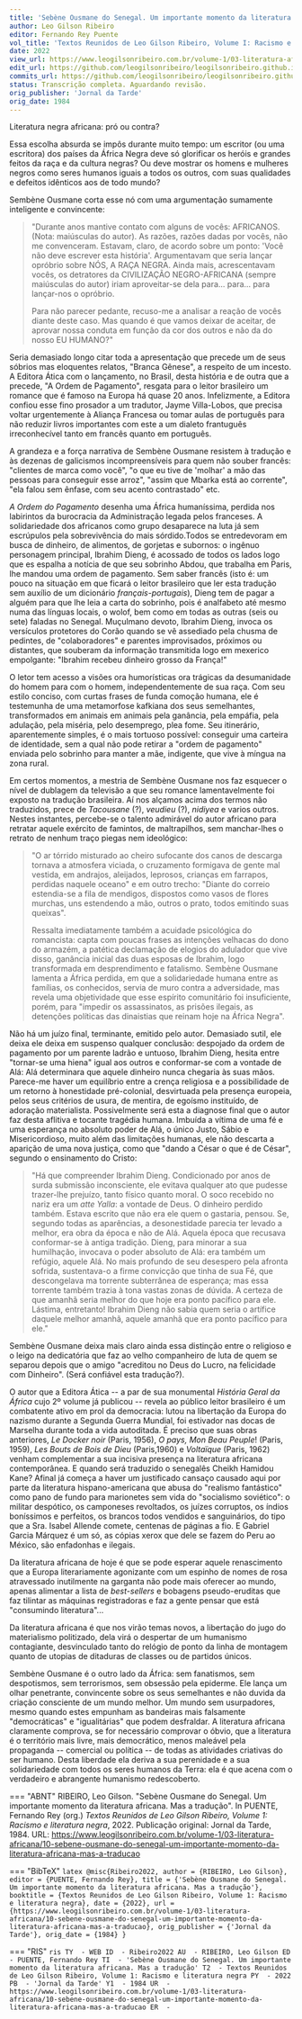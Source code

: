```yaml
---
title: 'Sebène Ousmane do Senegal. Um importante momento da literatura africana. Mas a tradução'
author: Leo Gilson Ribeiro
editor: Fernando Rey Puente
vol_title: 'Textos Reunidos de Leo Gilson Ribeiro, Volume I: Racismo e literatura negra'
date: 2022
view_url: https://www.leogilsonribeiro.com.br/volume-1/03-literatura-africana/10-sebene-ousmane-do-senegal-um-importante-momento-da-literatura-africana-mas-a-traducao
edit_url: https://github.com/leogilsonribeiro/leogilsonribeiro.github.io/edit/main/docs/markdown/volume-1/03-literatura-africana/10-sebene-ousmane-do-senegal-um-importante-momento-da-literatura-africana-mas-a-traducao.md
commits_url: https://github.com/leogilsonribeiro/leogilsonribeiro.github.io/commits/main/docs/markdown/volume-1/03-literatura-africana/10-sebene-ousmane-do-senegal-um-importante-momento-da-literatura-africana-mas-a-traducao.md
status: Transcrição completa. Aguardando revisão.
orig_publisher: 'Jornal da Tarde'
orig_date: 1984
---
```


Literatura negra africana: pró ou contra?

Essa escolha absurda se impôs durante muito tempo: um escritor (ou uma escritora) dos países da África Negra deve só glorificar os heróis e grandes feitos da raça e da cultura negras? Ou deve mostrar os homens e mulheres negros como seres humanos iguais a todos os outros, com suas qualidades e defeitos idênticos aos de todo mundo?

Sembène Ousmane corta esse nó com uma argumentação sumamente inteligente e convincente:

> "Durante anos mantive contato com alguns de vocês: AFRICANOS. (Nota: maiúsculas do autor). As razões, razões dadas por vocês, não me convenceram. Estavam, claro, de acordo sobre um ponto: 'Você não deve escrever esta história'. Argumentavam que seria lançar opróbrio sobre NÓS, A RAÇA NEGRA. Ainda mais, acrescentavam vocês, os detratores da CIVILIZAÇÃO NEGRO-AFRICANA (sempre maiúsculas do autor) iriam aproveitar-se dela para\... para\... para lançar-nos o opróbrio.
>
> Para não parecer pedante, recuso-me a analisar a reação de vocês diante deste caso. Mas quando é que vamos deixar de aceitar, de aprovar nossa conduta em função da cor dos outros e não da do nosso EU HUMANO?"

Seria demasiado longo citar toda a apresentação que precede um de seus sóbrios mas eloquentes relatos, "Branca Gênese", a respeito de um incesto. A Editora Ática com o lançamento, no Brasil, desta história e de outra que a precede, "A Ordem de Pagamento", resgata para o leitor brasileiro um romance que é famoso na Europa há quase 20 anos. Infelizmente, a Editora confiou esse fino prosador a um tradutor, Jayme Villa-Lobos, que precisa voltar urgentemente à Aliança Francesa ou tomar aulas de português para não reduzir livros importantes com este a um dialeto frantuguês irreconhecível tanto em francês quanto em português.

A grandeza e a força narrativa de Sembène Ousmane resistem à tradução e às dezenas de galicismos incompreensíveis para quem não souber francês: "clientes de marca como você", "o que eu tive de 'molhar' a mão das pessoas para conseguir esse arroz", "assim que Mbarka está ao corrente", "ela falou sem ênfase, com seu acento contrastado" etc.

*A Ordem do Pagamento* desenha uma África humaníssima, perdida nos labirintos da burocracia da Administração legada pelos franceses. A solidariedade dos africanos como grupo desaparece na luta já sem escrúpulos pela sobrevivência do mais sórdido.Todos se entredevoram em busca de dinheiro, de alimentos, de gorjetas e subornos: o ingênuo personagem principal, Ibrahim Dieng, é acossado de todos os lados logo que es espalha a notícia de que seu sobrinho Abdou, que trabalha em Paris, lhe mandou uma ordem de pagamento. Sem saber francês (isto é: um pouco na situação em que ficará o leitor brasileiro que ler esta tradução sem auxílio de um dicionário *français-portugais*), Dieng tem de pagar a alguém para que lhe leia a carta do sobrinho, pois é analfabeto até mesmo numa das línguas locais, o wolof, bem como em todas as outras (seis ou sete) faladas no Senegal. Muçulmano devoto, Ibrahim Dieng, invoca os versículos protetores do Corão quando se vê assediado pela chusma de pedintes, de "colaboradores" e parentes improvisados, próximos ou distantes, que souberam da informação transmitida logo em mexerico empolgante: "Ibrahim recebeu dinheiro grosso da França!"

O letor tem acesso a visões ora humorísticas ora trágicas da desumanidade do homem para com o homem, independentemente de sua raça. Com seu estilo conciso, com curtas frases de funda comoção humana, ele é testemunha de uma metamorfose kafkiana dos seus semelhantes, transformados em animais em animais pela ganância, pela empáfia, pela adulação, pela miséria, pelo desemprego, plea fome. Seu itinerário, aparentemente simples, é o mais tortuoso possível: conseguir uma carteira de identidade, sem a qual não pode retirar a "ordem de pagamento" enviada pelo sobrinho para manter a mãe, indigente, que vive à míngua na zona rural.

Em certos momentos, a mestria de Sembène Ousmane nos faz esquecer o nível de dublagem da televisão a que seu romance lamentavelmente foi exposto na tradução brasileira. Aí nos alçamos acima dos termos não traduzidos, prece de *Tacousane* (?), *veudieu* (?), *nidiyea* e varios outros. Nestes instantes, percebe-se o talento admirável do autor africano para retratar aquele exército de famintos, de maltrapilhos, sem manchar-lhes o retrato de nenhum traço piegas nem ideológico:

> "O ar tórrido misturado ao cheiro sufocante dos canos de descarga tornava a atmosfera viciada, o cruzamento formigava de gente mal vestida, em andrajos, aleijados, leprosos, crianças em farrapos, perdidas naquele oceano" e em outro trecho: "Diante do correio estendia-se a fila de mendigos, dispostos como vasos de flores murchas, uns estendendo a mão, outros o prato, todos emitindo suas queixas".
>
> Ressalta imediatamente também a acuidade psicológica do romancista: capta com poucas frases as intenções velhacas do dono do armazém, a patética declamação de elogios do adulador que vive disso, ganância inicial das duas esposas de Ibrahim, logo transformada em desprendimento e fatalismo. Sembène Ousmane lamenta a África perdida, em que a solidariedade humana entre as famílias, os conhecidos, servia de muro contra a adversidade, mas revela uma objetividade que esse espírito comunitário foi insuficiente, porém, para "impedir os assassinatos, as prisões ilegais, as detenções políticas das dinaistias que reinam hoje na África Negra".

Não há um juízo final, terminante, emitido pelo autor. Demasiado sutil, ele deixa ele deixa em suspenso qualquer conclusão: despojado da ordem de pagamento por um parente ladrão e untuoso, Ibrahim Dieng, hesita entre "tornar-se uma hiena" igual aos outros e conformar-se com a vontade de Alá: Alá determinara que aquele dinheiro nunca chegaria às suas mãos. Parece-me haver um equilíbrio entre a crença religiosa e a possibilidade de um retorno à honestidade pré-colonial, desvirtuada pela presença europeia, pelos seus critérios de usura, de mentira, de egoísmo instituído, de adoração materialista. Possivelmente será esta a diagnose final que o autor faz desta aflitiva e tocante tragédia humana. Imbuída a vítima de uma fé e uma esperança no absoluto poder de Alá, o único Justo, Sábio e Misericordioso, muito além das limitações humanas, ele não descarta a aparição de uma nova justiça, como que "dando a César o que é de César", segundo o ensinamento do Cristo:

> "Há que compreender Ibrahim Dieng. Condicionado por anos de surda submissão inconsciente, ele evitava qualquer ato que pudesse trazer-lhe prejuízo, tanto físico quanto moral. O soco recebido no nariz era um *atte Yalla*: a vontade de Deus. O dinheiro perdido também. Estava escrito que não era ele quem o gastaria, pensou. Se, segundo todas as aparências, a desonestidade parecia ter levado a melhor, era obra da época e não de Alá. Aquela época que recusava conformar-se à antiga tradição. Dieng, para minorar a sua humilhação, invocava o poder absoluto de Alá: era também um refúgio, aquele Alá. No mais profundo de seu desespero pela afronta sofrida, sustentava-o a firme convicção que tinha de sua Fé, que descongelava ma torrente subterrânea de esperança; mas essa torrente também trazia à tona vastas zonas de dúvida. A certeza de que amanhã seria melhor do que hoje era ponto pacífico para ele. Lástima, entretanto! Ibrahim Dieng não sabia quem seria o artífice daquele melhor amanhã, aquele amanhã que era ponto pacífico para ele."

Sembène Ousmane deixa mais claro ainda essa distinção entre o religioso e o leigo na dedicatória que faz ao velho companheiro de luta de quem se separou depois que o amigo "acreditou no Deus do Lucro, na felicidade com Dinheiro". (Será confiável esta tradução?).

O autor que a Editora Ática -- a par de sua monumental *História Geral da África* cujo 2º volume já publicou -- revela ao público leitor brasileiro é um combatente ativo em prol da democracia: lutou na libertação da Europa do nazismo durante a Segunda Guerra Mundial, foi estivador nas docas de Marselha durante toda a vida autoditada. É preciso que suas obras anteriores, *Le Docker noir* (Paris, 1956), *O pays, Mon Beau Peuple*! (Paris, 1959), *Les Bouts de Bois de Dieu* (Paris,1960) e *Voltaïque* (Paris, 1962) venham complementar a sua incisiva presença na literatura africana contemporânea. E quando será traduzido o senegalês Cheikh Hamidou Kane? Afinal já começa a haver um justificado cansaço causado aqui por parte da literatura hispano-americana que abusa do "realismo fantástico" como pano de fundo para marionetes sem vida do "socialismo soviético": o militar despótico, os camponeses revoltados, os juízes corruptos, os índios boníssimos e perfeitos, os brancos todos vendidos e sanguinários, do tipo que a Sra. Isabel Allende comete, centenas de páginas a fio. E Gabriel Garcia Márquez é um só, as cópias xerox que dele se fazem do Peru ao México, são enfadonhas e ilegais.

Da literatura africana de hoje é que se pode esperar aquele renascimento que a Europa literariamente agonizante com um espinho de nomes de rosa atravessado inutilmente na garganta não pode mais oferecer ao mundo, apenas alimentar a lista de *best-sellers* e bobagens pseudo-eruditas que faz tilintar as máquinas registradoras e faz a gente pensar que está "consumindo literatura"\...

Da literatura africana é que nos virão temas novos, a libertação do jugo do materialismo politizado, dela virá o despertar de um humanismo contagiante, desvinculado tanto do relógio de ponto da linha de montagem quanto de utopias de ditaduras de classes ou de partidos únicos.

Sembène Ousmane é o outro lado da África: sem fanatismos, sem despotismos, sem terrorismos, sem obsessão pela epiderme. Ele lança um olhar penetrante, convincente sobre os seus semelhantes e não duvida da criação consciente de um mundo melhor. Um mundo sem usurpadores, mesmo quando estes empunham as bandeiras mais falsamente "democráticas" e "igualitárias" que podem desfraldar. A literatura africana claramente comprova, se for necessário comprovar o óbvio, que a literatura é o território mais livre, mais democrático, menos maleável pela propaganda -- comercial ou política -- de todas as atividades criativas do ser humano. Desta liberdade ela deriva a sua perenidade e a sua solidariedade com todos os seres humanos da Terra: ela é que acena com o verdadeiro e abrangente humanismo redescoberto.


=== "ABNT"
    RIBEIRO, Leo Gilson. "Sebène Ousmane do Senegal. Um importante momento da literatura africana. Mas a tradução". In PUENTE, Fernando Rey (org.) <em>Textos Reunidos de Leo Gilson Ribeiro, Volume 1: Racismo e literatura negra</em>, 2022. Publicação original: Jornal da Tarde, 1984. URL: <a href="stable_url">https://www.leogilsonribeiro.com.br/volume-1/03-literatura-africana/10-sebene-ousmane-do-senegal-um-importante-momento-da-literatura-africana-mas-a-traducao</a>

=== "BibTeX"
    ```latex
    @misc{Ribeiro2022,
    author = {RIBEIRO, Leo Gilson},
    editor = {PUENTE, Fernando Rey},
    title = {'Sebène Ousmane do Senegal. Um importante momento da literatura africana. Mas a tradução'},
    booktitle = {Textos Reunidos de Leo Gilson Ribeiro, Volume 1: Racismo e literatura negra},
    date = {2022},
    url = {https://www.leogilsonribeiro.com.br/volume-1/03-literatura-africana/10-sebene-ousmane-do-senegal-um-importante-momento-da-literatura-africana-mas-a-traducao},
    orig_publisher = {'Jornal da Tarde'},
    orig_date = {1984}
    }
    ```

=== "RIS"
    ```ris
    TY  - WEB
    ID  - Ribeiro2022
    AU  - RIBEIRO, Leo Gilson
    ED  - PUENTE, Fernando Rey
    TI  - 'Sebène Ousmane do Senegal. Um importante momento da literatura africana. Mas a tradução'
    T2  - Textos Reunidos de Leo Gilson Ribeiro, Volume 1: Racismo e literatura negra
    PY  - 2022
    PB  - 'Jornal da Tarde'
    Y1  - 1984
    UR  - https://www.leogilsonribeiro.com.br/volume-1/03-literatura-africana/10-sebene-ousmane-do-senegal-um-importante-momento-da-literatura-africana-mas-a-traducao
    ER  - 
    ```
